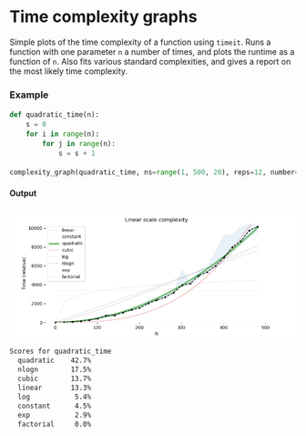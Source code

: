 
# Time complexity graphs

Simple plots of the time complexity of a function using `timeit`. Runs a function with one parameter `n` a number of times, and 
plots the runtime as a function of `n`. Also fits various standard complexities, and gives a report on the most likely time complexity.


### Example

```python
def quadratic_time(n):
    s = 0
    for i in range(n):
        for j in range(n):
            s = s + 1

complexity_graph(quadratic_time, ns=range(1, 500, 20), reps=12, number=6)
```

#### Output
<img src="imgs/quadratic.png">

```
Scores for quadratic_time
  quadratic    42.7%
  nlogn        17.5%
  cubic        13.7%
  linear       13.3%
  log           5.4%
  constant      4.5%
  exp           2.9%
  factorial     0.0%
````
